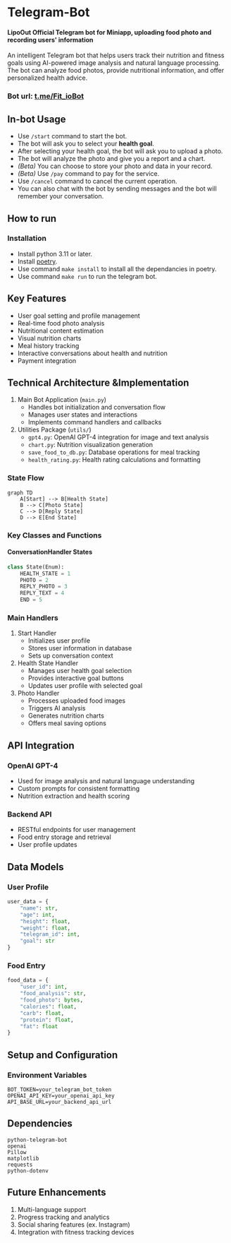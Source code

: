 # Telegram-Bot

#### LipoOut Official Telegram bot for Miniapp, uploading food photo and recording users' information
An intelligent Telegram bot that helps users track their nutrition and fitness goals using AI-powered image analysis and natural language processing. The bot can analyze food photos, provide nutritional information, and offer personalized health advice.

### Bot url:  [t.me/Fit_ioBot](https://t.me/Fit_ioBot)

## In-bot Usage
- Use `/start` command to start the bot.
- The bot will ask you to select your __health goal__.
- After selecting your health goal, the bot will ask you to upload a photo.
- The bot will analyze the photo and give you a report and a chart.
- *(Beta)* You can choose to store your photo and data in your record.
- *(Beta)* Use `/pay` command to pay for the service.
- Use `/cancel` command to cancel the current operation.
- You can also chat with the bot by sending messages and the bot will remember your conversation.

## How to run
### Installation
- Install python 3.11 or later.
- Install [poetry](https://python-poetry.org/docs/#installation).
- Use command `make install` to install all the dependancies in poetry.
- Use command `make run` to run the telegram bot.

## Key Features
- User goal setting and profile management
- Real-time food photo analysis
- Nutritional content estimation
- Visual nutrition charts
- Meal history tracking
- Interactive conversations about health and nutrition
- Payment integration

## Technical Architecture &Implementation
1. Main Bot Application (`main.py`)
   - Handles bot initialization and conversation flow
   - Manages user states and interactions
   - Implements command handlers and callbacks
2. Utilities Package (`utils/`)
   - `gpt4.py`: OpenAI GPT-4 integration for image and text analysis
   - `chart.py`: Nutrition visualization generation
   - `save_food_to_db.py`: Database operations for meal tracking
   - `health_rating.py`: Health rating calculations and formatting

### State Flow
```
graph TD
    A[Start] --> B[Health State]
    B --> C[Photo State]
    C --> D[Reply State]
    D --> E[End State]
```

### Key Classes and Functions
#### ConversationHandler States
```python
class State(Enum):
    HEALTH_STATE = 1
    PHOTO = 2
    REPLY_PHOTO = 3
    REPLY_TEXT = 4
    END = 5
```

### Main Handlers
1. Start Handler
   - Initializes user profile
   - Stores user information in database
   - Sets up conversation context
2. Health State Handler
   - Manages user health goal selection
   - Provides interactive goal buttons
   - Updates user profile with selected goal
3. Photo Handler
   - Processes uploaded food images
   - Triggers AI analysis
   - Generates nutrition charts
   - Offers meal saving options

## API Integration
### OpenAI GPT-4
- Used for image analysis and natural language understanding
- Custom prompts for consistent formatting
- Nutrition extraction and health scoring

### Backend API
- RESTful endpoints for user management
- Food entry storage and retrieval
- User profile updates

## Data Models
### User Profile
```python
user_data = {
    "name": str,
    "age": int,
    "height": float,
    "weight": float,
    "telegram_id": int,
    "goal": str
}
```


### Food Entry
```python
food_data = {
    "user_id": int,
    "food_analysis": str,
    "food_photo": bytes,
    "calories": float,
    "carb": float,
    "protein": float,
    "fat": float
}
```

## Setup and Configuration
### Environment Variables
```
BOT_TOKEN=your_telegram_bot_token
OPENAI_API_KEY=your_openai_api_key
API_BASE_URL=your_backend_api_url
```
## Dependencies
```
python-telegram-bot
openai
Pillow
matplotlib
requests
python-dotenv
```

## Future Enhancements
1. Multi-language support
2. Progress tracking and analytics  
3. Social sharing features (ex. Instagram)
4. Integration with fitness tracking devices